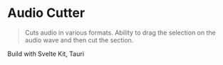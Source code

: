 # Audio Cutter

> Cuts audio in various formats.
> Ability to drag the selection on the audio wave and then cut the section.

Build with Svelte Kit, Tauri 
